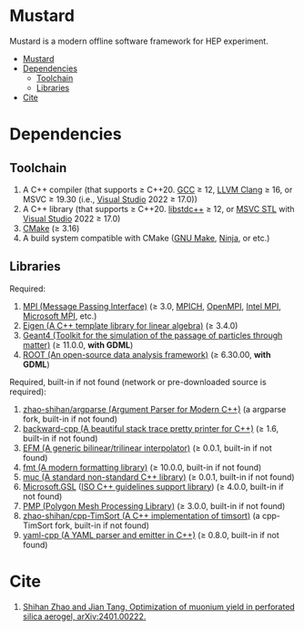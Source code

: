 # Mustard

Mustard is a modern offline software framework for HEP experiment.

- [Mustard](#mustard)
- [Dependencies](#dependencies)
  - [Toolchain](#toolchain)
  - [Libraries](#libraries)
- [Cite](#cite)

# Dependencies

## Toolchain

1. A C++ compiler (that supports ≥ C++20. [GCC](https://gcc.gnu.org/) ≥ 12, [LLVM Clang](https://clang.llvm.org/) ≥ 16, or MSVC ≥ 19.30 (i.e., [Visual Studio](https://visualstudio.microsoft.com/) 2022 ≥ 17.0))
2. A C++ library (that supports ≥ C++20. [libstdc++](https://gcc.gnu.org/onlinedocs/libstdc++/) ≥ 12, or [MSVC STL](https://github.com/microsoft/STL) with [Visual Studio](https://visualstudio.microsoft.com/) 2022 ≥ 17.0)
3. [CMake](https://cmake.org/) (≥ 3.16)
4. A build system compatible with CMake ([GNU Make](https://www.gnu.org/software/make/), [Ninja](https://ninja-build.org), or etc.)

## Libraries

Required:

1. [MPI (Message Passing Interface)](https://www.mpi-forum.org/) (≥ 3.0, [MPICH](https://www.mpich.org/), [OpenMPI](https://www.open-mpi.org/), [Intel MPI](https://www.intel.cn/content/www/cn/zh/developer/tools/oneapi/mpi-library.html), [Microsoft MPI](https://github.com/Microsoft/Microsoft-MPI), etc.)
2. [Eigen (A C++ template library for linear algebra)](https://eigen.tuxfamily.org/) (≥ 3.4.0)
3. [Geant4 (Toolkit for the simulation of the passage of particles through matter)](https://geant4.org/) (≥ 11.0.0, **with GDML**)
4. [ROOT (An open-source data analysis framework)](https://root.cern/) (≥ 6.30.00, **with GDML**)

Required, built-in if not found (network or pre-downloaded source is required):

1. [zhao-shihan/argparse (Argument Parser for Modern C++)](https://github.com/zhao-shihan/argparse) (a argparse fork, built-in if not found)
2. [backward-cpp (A beautiful stack trace pretty printer for C++)](https://github.com/bombela/backward-cpp) (≥ 1.6, built-in if not found)
3. [EFM (A generic bilinear/trilinear interpolator)](https://github.com/zhao-shihan/EFM) (≥ 0.0.1, built-in if not found)
4. [fmt (A modern formatting library)](https://github.com/fmtlib/fmt) (≥ 10.0.0, built-in if not found)
5. [muc (A standard non-standard C++ library)](https://github.com/zhao-shihan/muc) (≥ 0.0.1, built-in if not found)
6. [Microsoft.GSL](https://github.com/Microsoft/GSL) ([ISO C++ guidelines support library](https://github.com/isocpp/CppCoreGuidelines/blob/master/CppCoreGuidelines.md#gsl-guidelines-support-library)) (≥ 4.0.0, built-in if not found)
7. [PMP (Polygon Mesh Processing Library)](https://www.pmp-library.org/) (≥ 3.0.0, built-in if not found)
8. [zhao-shihan/cpp-TimSort (A C++ implementation of timsort)](https://github.com/timsort/cpp-TimSort) (a cpp-TimSort fork, built-in if not found)
9. [yaml-cpp (A YAML parser and emitter in C++)](https://github.com/jbeder/yaml-cpp) (≥ 0.8.0, built-in if not found)

# Cite

1. [Shihan Zhao and Jian Tang, Optimization of muonium yield in perforated silica aerogel, arXiv:2401.00222.](https://arxiv.org/abs/2401.00222)
